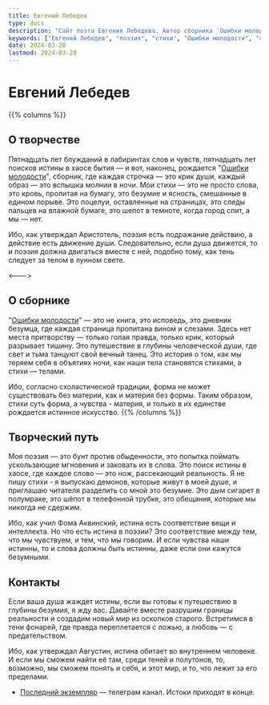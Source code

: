 ```yaml
---
title: Евгений Лебедев
type: docs
description: "Сайт поэта Евгения Лебедева. Автор сборника 'Ошибки молодости'. Поэзия, проза, философские размышления о жизни и творчестве."
keywords: ["Евгений Лебедев", "поэзия", "стихи", "Ошибки молодости", "современная поэзия", "литература"]
date: 2024-03-20
lastmod: 2024-03-20
---
```


# Евгений Лебедев

{{% columns %}}
## О творчестве

Пятнадцать лет блужданий в лабиринтах слов и чувств, пятнадцать лет поисков истины в хаосе бытия — и вот, наконец, рождается "[Ошибки молодости](/docs/collection/mistakes/)", сборник, где каждая строчка — это крик души, каждый образ — это вспышка молнии в ночи. Мои стихи — это не просто слова, это кровь, пролитая на бумагу, это безумие и ясность, смешанные в едином порыве. Это поцелуи, оставленные на страницах, это следы пальцев на влажной бумаге, это шепот в темноте, когда город спит, а мы — нет. 

Ибо, как утверждал Аристотель, поэзия есть подражание действию, а действие есть движение души. Следовательно, если душа движется, то и поэзия должна двигаться вместе с ней, подобно тому, как тень следует за телом в лунном свете.

<--->

## О сборнике

"[Ошибки молодости](/docs/collection/mistakes/)" — это не книга, это исповедь, это дневник безумца, где каждая страница пропитана вином и слезами. Здесь нет места притворству — только голая правда, только крик, который разрывает тишину. Это путешествие в глубины человеческой души, где свет и тьма танцуют свой вечный танец. Это история о том, как мы теряем себя в объятиях ночи, как наши тела становятся стихами, а стихи — телами.

Ибо, согласно схоластической традиции, форма не может существовать без материи, как и материя без формы. Таким образом, стихи суть форма, а чувства - материя, и только в их единстве рождается истинное искусство.
{{% /columns %}}

## Творческий путь

Моя поэзия — это бунт против обыденности, это попытка поймать ускользающие мгновения и заковать их в слова. Это поиск истины в хаосе, где каждое слово — это нож, рассекающий реальность. Я не пишу стихи - я выпускаю демонов, которые живут в моей душе, и приглашаю читателя разделить со мной это безумие. Это дым сигарет в полумраке, это шёпот в телефонной трубке, это обещания, которые мы никогда не сдержим.

Ибо, как учил Фома Аквинский, истина есть соответствие вещи и интеллекта. Но что есть истина в поэзии? Это соответствие между тем, что мы чувствуем, и тем, что мы говорим. И если чувства наши истинны, то и слова должны быть истинны, даже если они кажутся безумными.

## Контакты

Если ваша душа жаждет истины, если вы готовы к путешествию в глубины безумия, я жду вас. Давайте вместе разрушим границы реальности и создадим новый мир из осколков старого. Встретимся в тени фонарей, где правда переплетается с ложью, а любовь — с предательством.

Ибо, как утверждал Августин, истина обитает во внутреннем человеке. И если мы сможем найти её там, среди теней и полутонов, то, возможно, мы сможем понять и себя, и этот мир, и то, что лежит за его пределами.

- [Последний экземпляр](https://t.me/posleex) — телеграм канал. Истоки приходят в конце.